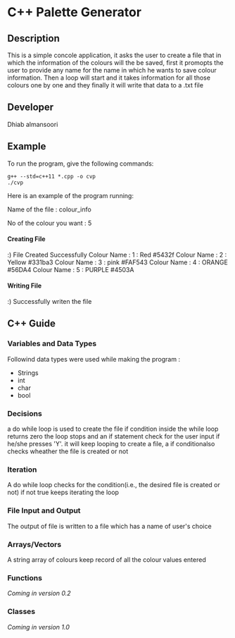 # C++ Palette Generator

## Description

This is a simple concole application, it asks the user to create a file that in which the information of the colours will the be saved, first it promopts the user to provide any name for the name in which he wants to save colour information. Then a loop will start and it takes information for all those colours one by one and they finally it will write that data to a .txt file


## Developer

Dhiab almansoori

## Example

To run the program, give the following commands:

```
g++ --std=c++11 *.cpp -o cvp
./cvp
```

Here is an example of the program running:

Name of the file :
colour_info

No of the colour you want : 5
#### Creating File ####
:)      File Created Successfully
Colour Name : 1 :  Red #5432f
Colour Name : 2 :  Yellow #331ba3
Colour Name : 3 :  pink #FAF543
Colour Name : 4 :  ORANGE #56DA4
Colour Name : 5 :  PURPLE #4503A
#### Writing File ####
:)      Successfully writen the file

## C++ Guide

### Variables and Data Types

Followind data types were used while making the program :
- Strings
- int
- char
- bool



### Decisions

a do while loop is used to create the file if condition inside the while loop returns zero the loop stops and an if statement check for the user input if he/she presses 'Y'. it will keep looping to create a file, a if conditionalso checks wheather the file is created or not

### Iteration

A do while loop checks for the condition(i.e., the desired file is created or not) if not true keeps iterating the loop

### File Input and Output

The output of file is written to a file which has a name of user's choice

### Arrays/Vectors

A string array of colours keep record of all the colour values entered 

### Functions

*Coming in version 0.2*

### Classes

*Coming in version 1.0*
